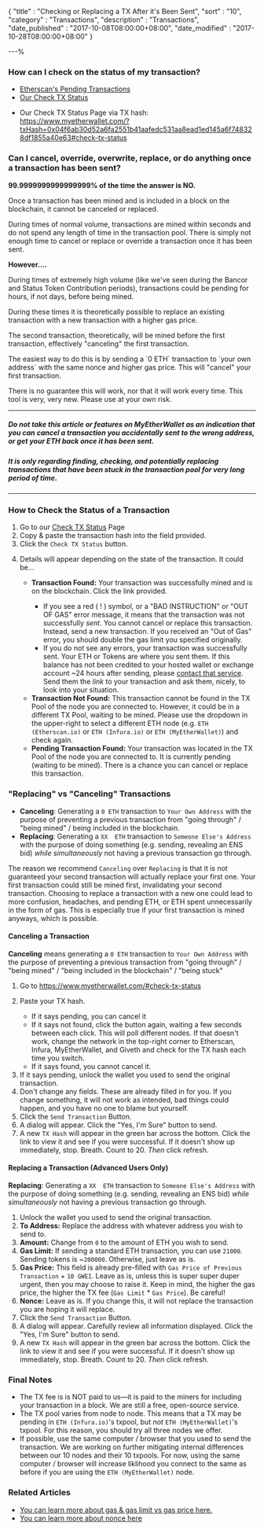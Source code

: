 {
"title"       : "Checking or Replacing a TX After it's Been Sent",
"sort"        : "10",
"category"    : "Transactions",
"description" : "Transactions",
"date_published" : "2017-10-08T08:00:00+08:00",
"date_modified"  : "2017-10-28T08:00:00+08:00"
}

---%


### How can I check on the status of my transaction?

<ul>
  <li id="hcicotsomt_l1">
    <a href="https://etherscan.io/txsPending" target="_blank">Etherscan's Pending Transactions</a>
  </li>
  <li id="hcicotsomt_l2">
    <a href="https://www.myetherwallet.com/#check-tx-status" target="_blank">Our Check TX Status</a>
  </li>
  <li id="hcicotsomt_l3">
    <p>
      Our Check TX Status Page via TX hash:
      <a href="https://www.myetherwallet.com/?txHash=0x04f6ab30d52a6fa2551b41aafedc531aa8ead1ed145a6f748328df1855a40e63#check-tx-status" target="_blank">
      https://www.myetherwallet.com/?txHash=0x04f6ab30d52a6fa2551b41aafedc531aa8ead1ed145a6f748328df1855a40e63#check-tx-status
      </a>
    </p>
  </li>
</ul>  

### Can I cancel, override, overwrite, replace, or do anything once a transaction has been sent?

<b id="cioorodaoathbs_b1">
  99.9999999999999999% of the time the answer is NO.
</b>

<p id="cioorodaoathbs_p1">
  Once a transaction has been mined and is included in a block on the blockchain, it cannot be canceled or replaced.
</p>

<p id="cioorodaoathbs_p2">
  During times of normal volume, transactions are mined within seconds and do not spend any length of time in the transaction pool. There is simply not enough time to cancel or replace or override a transaction once it has been sent.
</p>

<b id="cioorodaoathbs_b2">However....</b>
<p id="cioorodaoathbs_p3">
  During times of extremely high volume (like we've seen during the Bancor and Status Token Contribution periods), transactions could be pending for hours, if not days, before being mined.
</p>
<p id="cioorodaoathbs_p4">
  During these times it is theoretically possible to replace an existing transaction with a new transaction with a higher gas price.
</p>
<p id="cioorodaoathbs_p5">
  The second transaction, theoretically, will be mined before the first transaction, effectively "canceling" the first transaction.
</p>
<p id="cioorodaoathbs_p6">
  The easiest way to do this is by sending a `0 ETH` transaction to `your own address` with the same nonce and higher gas price. This will "cancel" your first transaction.
</p>
<p id="cioorodaoathbs_p7">
  There is no guarantee this will work, nor that it will work every time. This tool is very, very new. Please use at your own risk.
</p>

---

##### Do not take this article or features on MyEtherWallet as an indication that you can cancel a transaction you accidentally sent to the wrong address, or get your ETH back once it has been sent.

##### It is <b>only</b> regarding finding, checking, and potentially replacing transactions that have been stuck in the transaction pool for very long period of time.

---

### How to Check the Status of a Transaction

<ol>
  <li id="htctsoat_l1">
    Go to our <a href="https://www.myetherwallet.com/#check-tx-status" target="_blank">Check TX Status</a> Page
  </li>
  <li id="htctsoat_l2">
    Copy & paste the transaction hash into the field provided.
  </li>
  <li id="htctsoat_l3">
    Click the <code>Check TX Status</code> button.
  </li>
  <li>
    <p id="htctsoat_l4_p">
      Details will appear depending on the state of the transaction. It could be...
    </p>
    <ul>
      <li>
        <p id="htctsoat_l4_p_l1_p">
          <b>Transaction Found:</b> Your transaction was successfully mined and is on the blockchain. Click the link provided.
        </p>
        <ul>
          <li id="htctsoat_l4_l1_l1">
            If you see a red ( ! ) symbol, or a "BAD INSTRUCTION" or "OUT OF GAS" error message, it means that the transaction was not successfully <em>sent</em>. You cannot cancel or replace this transaction. Instead, send a new transaction. If you received an "Out of Gas" error, you should double the gas limit you specified originally.
          </li>
          <li id="htctsoat_l4_l1_l2">
            If you do not see any errors, your transaction was successfully sent. Your ETH or Tokens are where you sent them. If this balance has not been credited to your hosted wallet or exchange account ~24 hours after sending, please
            <a href="https://kb.myetherwallet.com/i-have-a-question-but-its-not-about-myetherwallet-dot-com-what-do-i-do" target="_blank">contact that service</a>. Send them the <em>link</em> to your transaction and ask them, nicely, to look into your situation.
          </li>
        </ul>
      </li>
      <li id="htctsoat_l4_p_l2">
        <b>Transaction Not Found:</b> This transaction cannot be found in the TX Pool of the node you are connected to. However, it could be in a different TX Pool, waiting to be mined. Please use the dropdown in the upper-right to select a different ETH node (e.g. <code>ETH (Etherscan.io)</code> or <code>ETH (Infura.io)</code> or <code>ETH (MyEtherWallet)</code>) and check again.
      </li>
      <li id="htctsoat_l4_p_l3">
        <b>Pending Transaction Found:</b> Your transaction was located in the TX Pool of the node you are connected to. It is currently pending (waiting to be mined). There is a chance you can cancel or replace this transaction.
      </li>
    </ul>
  </li>
</ol>


### "Replacing" vs "Canceling" Transactions

<ul>
  <li id="rvct_l1">
    <b>Canceling</b>: Generating a <code>0 ETH</code> transaction to <code>Your Own Address</code> with the purpose of preventing a previous transaction from "going through" / "being mined" / being included in the blockchain.
  </li>
  <li id="rvct_l2">
    <b>Replacing</b>: Generating a <code>XX  ETH</code> transaction to <code>Someone Else's Address</code> with the purpose of doing something (e.g. sending, revealing an ENS bid) <em>while simultaneously</em> not having a previous transaction go through.
  </li>
</ul>

<p id="rvct_p">
  The reason we recommend <code>Canceling</code> over  <code>Replacing</code> is that it is not guaranteed your second transaction will actually replace your first one. Your first transaction could still be mined first, invalidating your second transaction. Choosing to replace a transaction with a new one could lead to more confusion, headaches, and pending ETH, or ETH spent unnecessarily in the form of gas. This is especially true if your first transaction is mined anyways, which is possible.
</p>


#### Canceling a Transaction

<p id="cat_p">
  <b>Canceling</b> means generating a <code>0 ETH</code> transaction to <code>Your Own Address</code> with the purpose of preventing a previous transaction from "going through" / "being mined" / "being included in the blockchain" / "being stuck"
</p>

<ol>
  <li id="cat_l1">
    Go to <a href="https://www.myetherwallet.com/#check-tx-status" target="_blank">https://www.myetherwallet.com/#check-tx-status</a>
  </li>
  <li>
    <p id="cat_l2_p">Paste your TX hash.</p>
    <ul>
      <li id="cat_l2_l1">If it says pending, you can cancel it</li>
      <li id="cat_l2_l2">If it says not found, click the button again, waiting a few seconds between each click. This will poll different nodes. If that doesn't work, change the network in the top-right corner to Etherscan, Infura, MyEtherWallet, and Giveth and check for the TX hash each time you switch.</li>
      <li id="cat_l2_l3">If it says found, you cannot cancel it.</li>
    </ul>
  </li>
  <li id="cat_l3">
    If it says pending, unlock the wallet you used to send the original transaction.
  </li>
  <li id="cat_l4">
    Don't change any fields. These are already filled in for you. If you change something, it will not work as intended, bad things could happen, and you have no one to blame but yourself.
  </li>
  <li id="cat_l5">
    Click the <code>Send Transaction</code> Button.
  </li>
  <li id="cat_l6">
    A dialog will appear. Click the "Yes, I'm Sure" button to send.
  </li>
  <li id="cat_l7">
    A new <code>TX Hash</code> will appear in the green bar across the bottom. Click the link to view it and see if you were successful. If it doesn't show up immediately, stop. Breath. Count to 20. <em>Then</em> click refresh.
  </li>
</ol>


#### Replacing a Transaction (Advanced Users Only)

<p id="ratauo_p1">
  <b>Replacing</b>: Generating a <code>XX  ETH</code> transaction to <code>Someone Else's Address</code> with the purpose of doing something (e.g. sending, revealing an ENS bid) <em>while simultaneously</em> not having a previous transaction go through.
</p>

<ol>
  <li id="ratauo_l1">
    Unlock the wallet you used to send the original transaction.
  </li>
  <li id="ratauo_l2">
    <b>To Address:</b> Replace the address with whatever address you wish to send to.
  </li>
  <li id="ratauo_l3">
    <b>Amount:</b> Change from <code>0</code> to the amount of ETH you wish to send.
  </li>
  <li id="ratauo_l4">
    <b>Gas Limit:</b> If sending a standard ETH transaction, you can use <code>21000</code>. Sending tokens is ~<code>200000</code>. Otherwise, just leave as is.
  </li>
  <li id="ratauo_l5">
    <b>Gas Price:</b> This field is already pre-filled  with <code>Gas Price of Previous Transaction</code> + <code>10 GWEI</code>. Leave as is, unless this is super super duper urgent, then you may choose to raise it. Keep in mind, the higher the gas price, the higher the TX fee (<code>Gas Limit</code> * <code>Gas Price</code>). Be careful!
  </li>
  <li id="ratauo_l6">
    <b>Nonce:</b> Leave as is. If you change this, it will not replace the transaction you are hoping it will replace.
  </li>
  <li id="ratauo_l7">
    Click the <code>Send Transaction</code> Button.
  </li>
  <li id="ratauo_l8">
    A dialog will appear. Carefully review all information displayed. Click the "Yes, I'm Sure" button to send.
  </li>
  <li id="ratauo_l9">
    A new <code>TX Hash</code> will appear in the green bar across the bottom. Click the link to view it and see if you were successful. If it doesn't show up immediately, stop. Breath. Count to 20. <em>Then</em> click refresh.
  </li>
</ol>

### Final Notes

<ul>
  <li id="fn_l1">
    The TX fee is is NOT paid to us—it is paid to the miners for including your transaction in a block. We are still a free, open-source service.
  </li>
  <li id="fn_l2">
    The TX pool varies from node to node. This means that a TX may be pending in <code>ETH (Infura.io)</code>'s txpool, but <em>not</em> <code>ETH (MyEtherWallet)</code>'s txpool. For this reason, you should try all three nodes we offer.
  </li>
  <li id="fn_l3">
    If possible, use the same computer / browser that you used to send the transaction. We are working on further mitigating internal differences between our 10 nodes and their 10 txpools. For now, using the same computer / browser will increase liklihood you connect to the same as before if you are using the <code>ETH (MyEtherWallet)</code> node.
  </li>
</ul>

### Related Articles

<ul>
  <li id="ra_l1">
    <a href="https://kb.myetherwallet.com/gas/what-is-gas-ethereum.html" target="_blank">
      You can learn more about gas & gas limit vs gas price here.
    </a>
  </li>
  <li id="ra_l2">
    <a href="https://kb.myetherwallet.com/transactions/what-is-nonce.html" target="_blank">
      You can learn more about nonce here
    </a>
  </li>
</ul>
